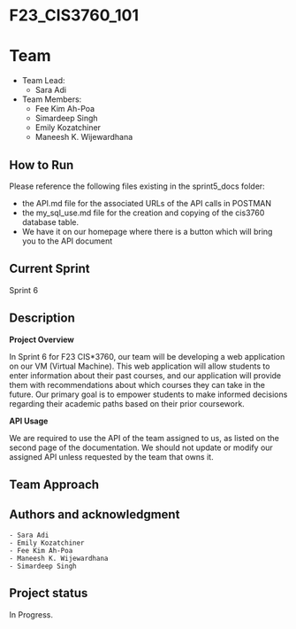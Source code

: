 # F23_CIS3760_101

# Team

-   Team Lead:
    -  Sara Adi
-   Team Members:
    -   Fee Kim Ah-Poa 
    -   Simardeep Singh
    -   Emily Kozatchiner
    -   Maneesh K. Wijewardhana

## How to Run
Please reference the following files existing in the sprint5_docs folder:
-   the API.md file for the associated URLs of the API calls in POSTMAN
-   the my_sql_use.md file for the creation and copying of the cis3760 database table.
-   We have it on our homepage where there is a button which will bring you to the API document


## Current Sprint

Sprint 6

## Description

**Project Overview**

In Sprint 6 for F23 CIS*3760, our team will be developing a web application on our VM (Virtual Machine). This web application will allow students to enter information about their past courses, and our application will provide them with recommendations about which courses they can take in the future. Our primary goal is to empower students to make informed decisions regarding their academic paths based on their prior coursework.


**API Usage**

We are required to use the API of the team assigned to us, as listed on the second page of the documentation.
We should not update or modify our assigned API unless requested by the team that owns it.


## Team Approach



## Authors and acknowledgment

    - Sara Adi
    - Emily Kozatchiner
    - Fee Kim Ah-Poa
    - Maneesh K. Wijewardhana
    - Simardeep Singh

## Project status

In Progress.

